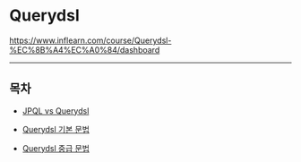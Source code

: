 # Querydsl

https://www.inflearn.com/course/Querydsl-%EC%8B%A4%EC%A0%84/dashboard

***

## 목차 

- [JPQL vs Querydsl](docs/JPQL-vs-Querydsl.md) 

- [Querydsl 기본 문법](docs/basic.md) 

- [Querydsl 중급 문법](docs/advance.md)
